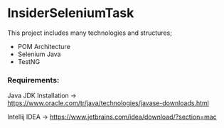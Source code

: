 # InsiderSeleniumTask


This project includes many technologies and structures;

- POM Architecture
- Selenium Java
- TestNG



### Requirements:

Java JDK Installation -> https://www.oracle.com/tr/java/technologies/javase-downloads.html

Intellij IDEA -> https://www.jetbrains.com/idea/download/?section=mac


